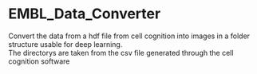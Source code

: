 # EMBL_Data_Converter
Convert the data from a hdf file from cell cognition into images in a folder structure usable for deep learning. 
<br /> The directorys are taken from the csv file generated through the cell cognition software

